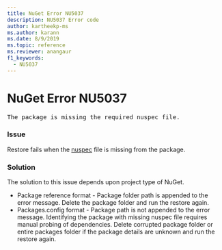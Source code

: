 ```yaml
---
title: NuGet Error NU5037
description: NU5037 Error code
author: kartheekp-ms
ms.author: karann
ms.date: 8/9/2019
ms.topic: reference
ms.reviewer: anangaur
f1_keywords: 
  - NU5037
---
```


# NuGet Error NU5037
<pre>The package is missing the required nuspec file.</pre>

### Issue

Restore fails when the [nuspec](https://docs.microsoft.com/en-us/nuget/reference/nuspec) file is missing from the package.

### Solution
The solution to this issue depends upon project type of NuGet.
* Package reference format - Package folder path is appended to the error message. Delete the package folder and run the restore again.
* Packages.config format - Package path is not appended to the error message. Identifying the package with missing nuspec file requires manual probing of dependencies. Delete corrupted package folder or entire packages folder if the package details are unknown and run the restore again.